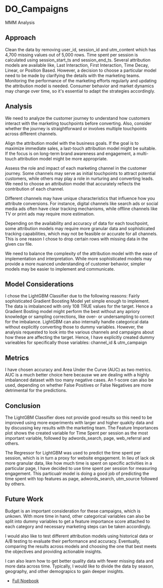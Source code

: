 # DO_Campaigns
MMM Analysis

## Approach

Clean the data by removing user_id, session_id and utm_content which has 4,700 missing values out of 5,000 rows. Time spent per session is calculated using session_start_ts and session_end_ts. Several attribution models are available like, Last Interaction, First Interaction, Time Decay, Linear, or Position Based. However, a decision to choose a particular model need to be made by clarifying the details with the marketing teams. 
Monitoring the performance of the marketing efforts regularly and updating the attribution model is needed. Consumer behavior and market dynamics may change over time, so it's essential to adapt the strategies accordingly.

## Analysis

We need to analyze the customer journey to understand how customers interact with the marketing touchpoints before converting. Also, consider whether the journey is straightforward or involves multiple touchpoints across different channels.

Align the attribution model with the business goals. If the goal is to maximize immediate sales, a last-touch attribution model might be suitable. If the focus is on long-term brand awareness and engagement, a multi-touch attribution model might be more appropriate.

Assess the role and impact of each marketing channel in the customer journey. Some channels may serve as initial touchpoints to attract potential customers, while others may play a role in nurturing and converting leads. We need to choose an attribution model that accurately reflects the contribution of each channel. 

Different channels may have unique characteristics that influence how you attribute conversions. For instance, digital channels like search ads or social media ads often have clear tracking mechanisms, while offline channels like TV or print ads may require more estimation.

Depending on the availability and accuracy of data for each touchpoint, some attribution models may require more granular data and sophisticated tracking capabilities, which may not be feasible or accurate for all channels. This is one reason I chose to drop certain rows with missing data in the given csv file. 

We need to balance the complexity of the attribution model with the ease of implementation and interpretation. While more sophisticated models may provide a more nuanced understanding of customer behavior, simpler models may be easier to implement and communicate. 

## Model Considerations

I chose the LightGBM Classifier due to the following reasons:
Fairly sophisticated Gradient Boosting Model yet simple enough to implement. The data is imbalanced with only 108 TRUE values for the target. Hence a Gradient Bosting model might perform the best without any apriory knowledge or sampling corrections, like over- or undersampling to correct for the imbalance. LightGBM can also internally handle categorical data without explicitly converting those to dummy variables. However, the analysis requested to look into the various channels and campaigns about how these are affecting the target. Hence, I have explicitly created dummy varieables for specifically those variables: channel_id & utm_campaign

## Metrics

I have chosen accuracy and Area Under the Curve (AUC) as two metrics. AUC is a much better choice here becausw we are dealing with a highly imbalanced dataset with too many negative cases. An f-score can also be used, depending on whether False Positives or False Negatives are more detrimental for the predictions.

## Conclusion

The LightGBM Classifier does not provide good results so this need to be improved using more experiments with larger and higher quakity data and by discussing key results with the marketing team. The Feature Importances plot shows the created variable for Time Spent per session as the most important variable, followed by adwords_search, page, web_referral and others.

The Regressor for LightGBM was used to predict the time spent per session, which is in turn a proxy for website engagement. In lieu of lack ok more granular data, like how much time is spent on specific activities in a particular page, I have decided to use time spent per session for measuring engagement. This particualr model is doing a good job of predicting the time spent with top features as page, adwords_search, utm_source followed by others. 

## Future Work
Budget is an important consideration for these campaigns, which is unkown. With more time in hand, other categorical variables can also be split into dummy variables to get a feature importance score attached to each category and necessary marketing steps can be taken accordingly. 

I would also like to test different attribution models using historical data or A/B testing to evaluate their performance and accuracy. Eventually, comparing the results across models and choosing the one that best meets the objectives and providing actionable insights.

I can also learn how to get better quality data with fewer missing data and more data across time. Typically, I would like to divide the data by season, geography, and other demograpics to gain deeper insights. 


* [Full Noebook](https://github.com/agniji/DO_Campaigns/blob/main/AttribModel.ipynb)

